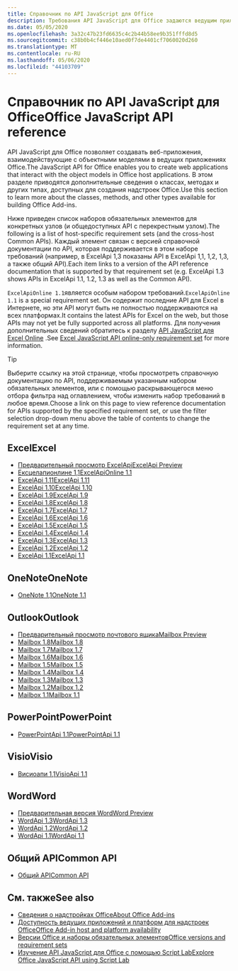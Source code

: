 ```yaml
---
title: Справочник по API JavaScript для Office
description: Требования API JavaScript для Office задаются ведущим приложением.
ms.date: 05/05/2020
ms.openlocfilehash: 3a32c47b23fd6635c4c2b44b58ee9b351fffd8d5
ms.sourcegitcommit: c38b0b4cf446e10aed0f7de4401cf7060020d260
ms.translationtype: MT
ms.contentlocale: ru-RU
ms.lasthandoff: 05/06/2020
ms.locfileid: "44103709"
---
```

# <a name="office-javascript-api-reference"></a><span data-ttu-id="1eb11-103">Справочник по API JavaScript для Office</span><span class="sxs-lookup"><span data-stu-id="1eb11-103">Office JavaScript API reference</span></span>

<span data-ttu-id="1eb11-104">API JavaScript для Office позволяет создавать веб-приложения, взаимодействующие с объектными моделями в ведущих приложениях Office.</span><span class="sxs-lookup"><span data-stu-id="1eb11-104">The JavaScript API for Office enables you to create web applications that interact with the object models in Office host applications.</span></span> <span data-ttu-id="1eb11-105">В этом разделе приводятся дополнительные сведения о классах, методах и других типах, доступных для создания надстроек Office.</span><span class="sxs-lookup"><span data-stu-id="1eb11-105">Use this section to learn more about the classes, methods, and other types available for building Office Add-ins.</span></span>

<span data-ttu-id="1eb11-106">Ниже приведен список наборов обязательных элементов для конкретных узлов (и общедоступных API с перекрестным узлом).</span><span class="sxs-lookup"><span data-stu-id="1eb11-106">The following is a list of host-specific requirement sets (and the cross-host Common APIs).</span></span> <span data-ttu-id="1eb11-107">Каждый элемент связан с версией справочной документации по API, которая поддерживается в этом наборе требований (например, в ExcelApi 1,3 показаны API в ExcelApi 1,1, 1,2, 1,3, а также общий API).</span><span class="sxs-lookup"><span data-stu-id="1eb11-107">Each item links to a version of the API reference documentation that is supported by that requirement set (e.g. ExcelApi 1.3 shows APIs in ExcelApi 1.1, 1.2, 1.3 as well as the Common API).</span></span>

<span data-ttu-id="1eb11-108">`ExcelApiOnline 1.1`является особым набором требований.</span><span class="sxs-lookup"><span data-stu-id="1eb11-108">`ExcelApiOnline 1.1` is a special requirement set.</span></span> <span data-ttu-id="1eb11-109">Он содержит последние API для Excel в Интернете, но эти API могут быть не полностью поддерживаются на всех платформах.</span><span class="sxs-lookup"><span data-stu-id="1eb11-109">It contains the latest APIs for Excel on the web, but those APIs may not yet be fully supported across all platforms.</span></span> <span data-ttu-id="1eb11-110">Для получения дополнительных сведений обратитесь к разделу [API JavaScript для Excel Online](/office/dev/add-ins/reference/requirement-sets/excel-api-online-requirement-set) .</span><span class="sxs-lookup"><span data-stu-id="1eb11-110">See [Excel JavaScript API online-only requirement set](/office/dev/add-ins/reference/requirement-sets/excel-api-online-requirement-set) for more information.</span></span>

> [!TIP]
> <span data-ttu-id="1eb11-111">Выберите ссылку на этой странице, чтобы просмотреть справочную документацию по API, поддерживаемым указанным набором обязательных элементов, или с помощью раскрывающегося меню отбора фильтра над оглавлением, чтобы изменить набор требований в любое время.</span><span class="sxs-lookup"><span data-stu-id="1eb11-111">Choose a link on this page to view reference documentation for APIs supported by the specified requirement set, or use the filter selection drop-down menu above the table of contents to change the requirement set at any time.</span></span>

## <a name="excel"></a><span data-ttu-id="1eb11-112">Excel</span><span class="sxs-lookup"><span data-stu-id="1eb11-112">Excel</span></span>

- [<span data-ttu-id="1eb11-113">Предварительный просмотр ExcelApi</span><span class="sxs-lookup"><span data-stu-id="1eb11-113">ExcelApi Preview</span></span>](/javascript/api/excel?view=excel-js-preview)
- [<span data-ttu-id="1eb11-114">Ексцелапионлине 1,1</span><span class="sxs-lookup"><span data-stu-id="1eb11-114">ExcelApiOnline 1.1</span></span>](/javascript/api/excel?view=excel-js-online)
- [<span data-ttu-id="1eb11-115">ExcelApi 1,11</span><span class="sxs-lookup"><span data-stu-id="1eb11-115">ExcelApi 1.11</span></span>](/javascript/api/excel?view=excel-js-1.11)
- [<span data-ttu-id="1eb11-116">ExcelApi 1.10</span><span class="sxs-lookup"><span data-stu-id="1eb11-116">ExcelApi 1.10</span></span>](/javascript/api/excel?view=excel-js-1.10)
- [<span data-ttu-id="1eb11-117">ExcelApi 1.9</span><span class="sxs-lookup"><span data-stu-id="1eb11-117">ExcelApi 1.9</span></span>](/javascript/api/excel?view=excel-js-1.9)
- [<span data-ttu-id="1eb11-118">ExcelApi 1.8</span><span class="sxs-lookup"><span data-stu-id="1eb11-118">ExcelApi 1.8</span></span>](/javascript/api/excel?view=excel-js-1.8)
- [<span data-ttu-id="1eb11-119">ExcelApi 1.7</span><span class="sxs-lookup"><span data-stu-id="1eb11-119">ExcelApi 1.7</span></span>](/javascript/api/excel?view=excel-js-1.7)
- [<span data-ttu-id="1eb11-120">ExcelApi 1.6</span><span class="sxs-lookup"><span data-stu-id="1eb11-120">ExcelApi 1.6</span></span>](/javascript/api/excel?view=excel-js-1.6)
- [<span data-ttu-id="1eb11-121">ExcelApi 1.5</span><span class="sxs-lookup"><span data-stu-id="1eb11-121">ExcelApi 1.5</span></span>](/javascript/api/excel?view=excel-js-1.5)
- [<span data-ttu-id="1eb11-122">ExcelApi 1.4</span><span class="sxs-lookup"><span data-stu-id="1eb11-122">ExcelApi 1.4</span></span>](/javascript/api/excel?view=excel-js-1.4)
- [<span data-ttu-id="1eb11-123">ExcelApi 1.3</span><span class="sxs-lookup"><span data-stu-id="1eb11-123">ExcelApi 1.3</span></span>](/javascript/api/excel?view=excel-js-1.3)
- [<span data-ttu-id="1eb11-124">ExcelApi 1.2</span><span class="sxs-lookup"><span data-stu-id="1eb11-124">ExcelApi 1.2</span></span>](/javascript/api/excel?view=excel-js-1.2)
- [<span data-ttu-id="1eb11-125">ExcelApi 1.1</span><span class="sxs-lookup"><span data-stu-id="1eb11-125">ExcelApi 1.1</span></span>](/javascript/api/excel?view=excel-js-1.1)

## <a name="onenote"></a><span data-ttu-id="1eb11-126">OneNote</span><span class="sxs-lookup"><span data-stu-id="1eb11-126">OneNote</span></span>

- [<span data-ttu-id="1eb11-127">OneNote 1,1</span><span class="sxs-lookup"><span data-stu-id="1eb11-127">OneNote 1.1</span></span>](/javascript/api/onenote?view=onenote-js-1.1)

## <a name="outlook"></a><span data-ttu-id="1eb11-128">Outlook</span><span class="sxs-lookup"><span data-stu-id="1eb11-128">Outlook</span></span>

- [<span data-ttu-id="1eb11-129">Предварительный просмотр почтового ящика</span><span class="sxs-lookup"><span data-stu-id="1eb11-129">Mailbox Preview</span></span>](/javascript/api/outlook?view=outlook-js-preview)
- [<span data-ttu-id="1eb11-130">Mailbox 1.8</span><span class="sxs-lookup"><span data-stu-id="1eb11-130">Mailbox 1.8</span></span>](/javascript/api/outlook?view=outlook-js-1.8)
- [<span data-ttu-id="1eb11-131">Mailbox 1.7</span><span class="sxs-lookup"><span data-stu-id="1eb11-131">Mailbox 1.7</span></span>](/javascript/api/outlook?view=outlook-js-1.7)
- [<span data-ttu-id="1eb11-132">Mailbox 1.6</span><span class="sxs-lookup"><span data-stu-id="1eb11-132">Mailbox 1.6</span></span>](/javascript/api/outlook?view=outlook-js-1.6)
- [<span data-ttu-id="1eb11-133">Mailbox 1.5</span><span class="sxs-lookup"><span data-stu-id="1eb11-133">Mailbox 1.5</span></span>](/javascript/api/outlook?view=outlook-js-1.5)
- [<span data-ttu-id="1eb11-134">Mailbox 1.4</span><span class="sxs-lookup"><span data-stu-id="1eb11-134">Mailbox 1.4</span></span>](/javascript/api/outlook?view=outlook-js-1.4)
- [<span data-ttu-id="1eb11-135">Mailbox 1.3</span><span class="sxs-lookup"><span data-stu-id="1eb11-135">Mailbox 1.3</span></span>](/javascript/api/outlook?view=outlook-js-1.3)
- [<span data-ttu-id="1eb11-136">Mailbox 1.2</span><span class="sxs-lookup"><span data-stu-id="1eb11-136">Mailbox 1.2</span></span>](/javascript/api/outlook?view=outlook-js-1.2)
- [<span data-ttu-id="1eb11-137">Mailbox 1.1</span><span class="sxs-lookup"><span data-stu-id="1eb11-137">Mailbox 1.1</span></span>](/javascript/api/outlook?view=outlook-js-1.1)

## <a name="powerpoint"></a><span data-ttu-id="1eb11-138">PowerPoint</span><span class="sxs-lookup"><span data-stu-id="1eb11-138">PowerPoint</span></span>

- [<span data-ttu-id="1eb11-139">PowerPointApi 1.1</span><span class="sxs-lookup"><span data-stu-id="1eb11-139">PowerPointApi 1.1</span></span>](/javascript/api/powerpoint?view=powerpoint-js-1.1)

## <a name="visio"></a><span data-ttu-id="1eb11-140">Visio</span><span class="sxs-lookup"><span data-stu-id="1eb11-140">Visio</span></span>

- [<span data-ttu-id="1eb11-141">Висиоапи 1,1</span><span class="sxs-lookup"><span data-stu-id="1eb11-141">VisioApi 1.1</span></span>](/javascript/api/visio?view=visio-js-1.1)

## <a name="word"></a><span data-ttu-id="1eb11-142">Word</span><span class="sxs-lookup"><span data-stu-id="1eb11-142">Word</span></span>

- [<span data-ttu-id="1eb11-143">Предварительная версия Word</span><span class="sxs-lookup"><span data-stu-id="1eb11-143">Word Preview</span></span>](/javascript/api/word?view=word-js-preview)
- [<span data-ttu-id="1eb11-144">WordApi 1.3</span><span class="sxs-lookup"><span data-stu-id="1eb11-144">WordApi 1.3</span></span>](/javascript/api/word?view=word-js-1.3)
- [<span data-ttu-id="1eb11-145">WordApi 1.2</span><span class="sxs-lookup"><span data-stu-id="1eb11-145">WordApi 1.2</span></span>](/javascript/api/word?view=word-js-1.2)
- [<span data-ttu-id="1eb11-146">WordApi 1.1</span><span class="sxs-lookup"><span data-stu-id="1eb11-146">WordApi 1.1</span></span>](/javascript/api/word?view=word-js-1.1)

## <a name="common-api"></a><span data-ttu-id="1eb11-147">Общий API</span><span class="sxs-lookup"><span data-stu-id="1eb11-147">Common API</span></span>

- [<span data-ttu-id="1eb11-148">Общий API</span><span class="sxs-lookup"><span data-stu-id="1eb11-148">Common API</span></span>](/javascript/api/office?view=common-js)

## <a name="see-also"></a><span data-ttu-id="1eb11-149">См. также</span><span class="sxs-lookup"><span data-stu-id="1eb11-149">See also</span></span>

- [<span data-ttu-id="1eb11-150">Сведения о надстройках Office</span><span class="sxs-lookup"><span data-stu-id="1eb11-150">About Office Add-ins</span></span>](/office/dev/add-ins/overview)
- [<span data-ttu-id="1eb11-151">Доступность ведущих приложений и платформ для надстроек Office</span><span class="sxs-lookup"><span data-stu-id="1eb11-151">Office Add-in host and platform availability</span></span>](/office/dev/add-ins/overview/office-add-in-availability)
- [<span data-ttu-id="1eb11-152">Версии Office и наборы обязательных элементов</span><span class="sxs-lookup"><span data-stu-id="1eb11-152">Office versions and requirement sets</span></span>](/office/dev/add-ins/develop/office-versions-and-requirement-sets)
- [<span data-ttu-id="1eb11-153">Изучение API JavaScript для Office с помощью Script Lab</span><span class="sxs-lookup"><span data-stu-id="1eb11-153">Explore Office JavaScript API using Script Lab</span></span>](/office/dev/add-ins/overview/explore-with-script-lab)
